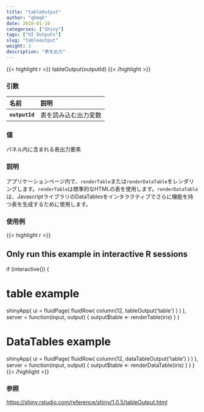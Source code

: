 ```yaml
---
title: "tableOutput"
author: "qhmqk"
date: 2018-01-10
categories: ["Shiny"]
tags: ["UI Outputs"]
slug: "tableoutput"
weight: 3
description: "表を出力"
---
```


{{< highlight r >}}
tableOutput(outputId)
{{< /highlight >}}


### 引数

|名前|説明|
|:--|:--|
|**`outputId`**|表を読み込む出力変数|

### 値

パネル内に含まれる表出力要素

### 説明

アプリケーションページ内で、`renderTable`または`renderDataTable`をレンダリングします。`renderTable`は標準的なHTMLの表を使用します。`renderDataTable`は、JavascriptライブラリのDataTablesをインタラクティブでさらに機能を持つ表を生成するために使用します。

### 使用例

{{< highlight r >}}
## Only run this example in interactive R sessions
if (interactive()) {
  # table example
  shinyApp(
    ui = fluidPage(
      fluidRow(
        column(12,
          tableOutput('table')
        )
      )
    ),
    server = function(input, output) {
      output$table <- renderTable(iris)
    }
  )


  # DataTables example
  shinyApp(
    ui = fluidPage(
      fluidRow(
        column(12,
          dataTableOutput('table')
        )
      )
    ),
    server = function(input, output) {
      output$table <- renderDataTable(iris)
    }
  )
}
{{< /highlight >}}

### 参照

https://shiny.rstudio.com/reference/shiny/1.0.5/tableOutput.html